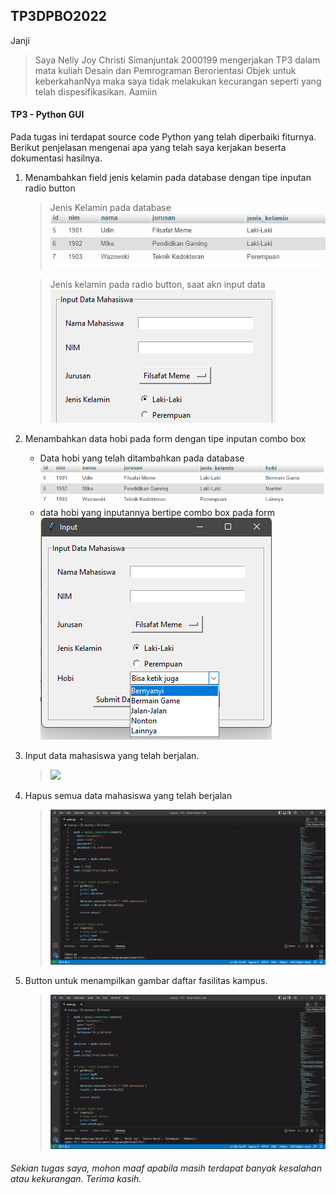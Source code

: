 ## TP3DPBO2022

Janji

>Saya Nelly Joy Christi Simanjuntak 2000199 mengerjakan TP3 dalam mata kuliah Desain dan Pemrograman Berorientasi Objek untuk keberkahanNya maka saya tidak melakukan kecurangan seperti yang telah dispesifikasikan. Aamiin

#### TP3 - Python GUI
Pada tugas ini terdapat source code Python yang telah diperbaiki fiturnya. Berikut penjelasan mengenai apa yang telah saya kerjakan beserta dokumentasi hasilnya.

1. Menambahkan field jenis kelamin pada database dengan tipe inputan radio button
   >Jenis Kelamin pada database
   >![](assets_readme/jk_db.png)

   >Jenis kelamin pada radio button, saat akn input data
   >![](assets_readme/jk_rb.png)

2. Menambahkan data hobi pada form dengan tipe inputan combo box
   - Data hobi yang telah ditambahkan pada database<br>
     ![](assets_readme/hobi_db.png)
   - data hobi yang inputannya bertipe combo box pada form<br>
     ![](assets_readme/hobi_cb.png)

3. Input data mahasiswa yang telah berjalan.
   >![](assets_readme/input.gif)

4. Hapus semua data mahasiswa yang telah berjalan
   >![](assets_readme/delete.gif)

5. Button untuk menampilkan gambar daftar fasilitas kampus.
   >![](assets_readme/gambar.gif)


   

###### Sekian tugas saya, mohon maaf apabila masih terdapat banyak kesalahan atau kekurangan. Terima kasih.
